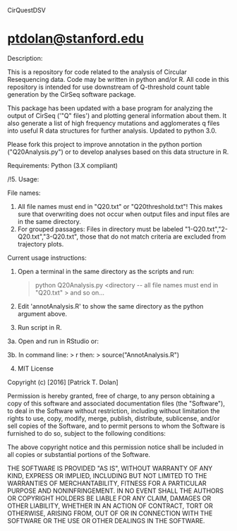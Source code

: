 CirQuestDSV

ptdolan@stanford.edu
===========
Description:

This is a repository for code related to the analysis of Circular Resequencing data. Code may be written in python  and/or R.
All code in this repository is intended for use downstream of Q-threshold count table generation by the CirSeq software package.

This package has been updated with a base program for analyzing the output of CirSeq ('"Q" files') and plotting general information about them. It also generate a list of high frequency mutations and agglomerates q files into useful R data structures for further analysis. Updated to python 3.0. 

Please fork this project to improve annotation in the python portion ("Q20Analysis.py") or to develop analyses based on this data structure in R.


Requirements:
Python (3.X compliant)


/!5. Usage:

File names:
 1. All file names must end in "Q20.txt" or "Q20threshold.txt"!
 		This makes sure that overwriting does not occur when output files and input files are in the same directory. 
 2. For grouped passages: Files in directory must be labeled "1-Q20.txt","2-Q20.txt","3-Q20.txt", those that do not match criteria are excluded from trajectory plots.

Current usage instructions:
1. Open a terminal in the same directory as the scripts and run: 

    > python Q20Analysis.py <directory -- all file names must end in "Q20.txt" > <translation start> <translation end> <next ORF start> <next ORF stop> and so on...

2. Edit 'annotAnalysis.R' to show the same directory as the python argument above.

3. Run script in R. 

3a. Open and run in RStudio or:

3b. In command line:
    > r 
then:
    > source("AnnotAnalysis.R")


4. MIT License

Copyright (c) [2016] [Patrick T. Dolan]

Permission is hereby granted, free of charge, to any person obtaining a copy of this software and associated documentation files (the "Software"), to deal in the Software without restriction, including without limitation the rights to use, copy, modify, merge, publish, distribute, sublicense, and/or sell copies of the Software, and to permit persons to whom the Software is furnished to do so, subject to the following conditions:

The above copyright notice and this permission notice shall be included in all copies or substantial portions of the Software.

THE SOFTWARE IS PROVIDED "AS IS", WITHOUT WARRANTY OF ANY KIND, EXPRESS OR IMPLIED, INCLUDING BUT NOT LIMITED TO THE WARRANTIES OF MERCHANTABILITY, FITNESS FOR A PARTICULAR PURPOSE AND NONINFRINGEMENT. IN NO EVENT SHALL THE AUTHORS OR COPYRIGHT HOLDERS BE LIABLE FOR ANY CLAIM, DAMAGES OR OTHER LIABILITY, WHETHER IN AN ACTION OF CONTRACT, TORT OR OTHERWISE, ARISING FROM, OUT OF OR IN CONNECTION WITH THE SOFTWARE OR THE USE OR OTHER DEALINGS IN THE SOFTWARE.
